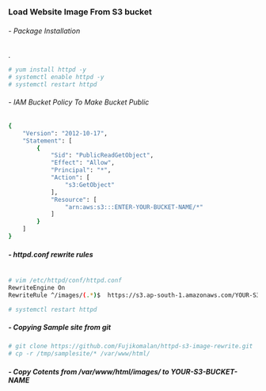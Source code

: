 ### Load Website Image From S3 bucket

###### - Package Installation
.
```sh
# yum install httpd -y
# systemctl enable httpd -y
# systemctl restart httpd
```


###### - IAM Bucket Policy To Make Bucket Public 

```sh
{
    "Version": "2012-10-17",
    "Statement": [
        {
            "Sid": "PublicReadGetObject",
            "Effect": "Allow",
            "Principal": "*",
            "Action": [
                "s3:GetObject"
            ],
            "Resource": [
                "arn:aws:s3:::ENTER-YOUR-BUCKET-NAME/*"
            ]
        }
    ]
}
```


##### - httpd.conf rewrite rules

```sh

# vim /etc/httpd/conf/httpd.conf
RewriteEngine On
RewriteRule ^/images/(.*)$  https://s3.ap-south-1.amazonaws.com/YOUR-S3-BUCKET-NAME/$1 [L]

# systemctl restart httpd
```

##### - Copying Sample site from git

```sh
# git clone https://github.com/Fujikomalan/httpd-s3-image-rewrite.git  /tmp/samplesite
# cp -r /tmp/samplesite/* /var/www/html/
```

##### - Copy Cotents from /var/www/html/images/ to YOUR-S3-BUCKET-NAME

